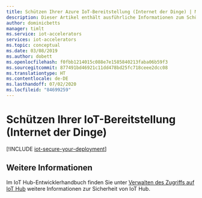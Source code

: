 ```yaml
---
title: Schützen Ihrer Azure IoT-Bereitstellung (Internet der Dinge) | Microsoft-Dokumentation
description: Dieser Artikel enthält ausführliche Informationen zum Schützen Ihrer Azure IoT-Bereitstellung. Geboten werden Links zu Details auf Implementierungsebene für die Konfiguration und Bereitstellung der einzelnen Komponenten.
author: dominicbetts
manager: timlt
ms.service: iot-accelerators
services: iot-accelerators
ms.topic: conceptual
ms.date: 03/08/2019
ms.author: dobett
ms.openlocfilehash: f0fbb1214015c088e7e1585840213faba06b59f3
ms.sourcegitcommit: 877491bd46921c11dd478bd25fc718ceee2dcc08
ms.translationtype: HT
ms.contentlocale: de-DE
ms.lasthandoff: 07/02/2020
ms.locfileid: "84699259"
---
```

# <a name="secure-your-internet-of-things-iot-deployment"></a>Schützen Ihrer IoT-Bereitstellung (Internet der Dinge)

[!INCLUDE [iot-secure-your-deployment](../../includes/iot-secure-your-deployment.md)]

## <a name="see-also"></a>Weitere Informationen

Im IoT Hub-Entwicklerhandbuch finden Sie unter [Verwalten des Zugriffs auf IoT Hub](../iot-hub/iot-hub-devguide-security.md) weitere Informationen zur Sicherheit von IoT Hub. 
